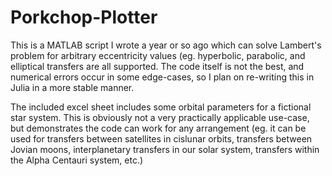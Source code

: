 # Porkchop-Plotter
This is a MATLAB script I wrote a year or so ago which can solve Lambert's problem for arbitrary eccentricity values (eg. hyperbolic, parabolic, and elliptical transfers are all supported.
The code itself is not the best, and numerical errors occur in some edge-cases, so I plan on re-writing this in Julia in a more stable manner. 

The included excel sheet includes some orbital parameters for a fictional star system. This is obviously not a very practically applicable use-case, but demonstrates the code can work for any arrangement (eg. it can be used for transfers between satellites in cislunar orbits, transfers between Jovian moons, interplanetary transfers in our solar system, transfers within the Alpha Centauri system, etc.)


